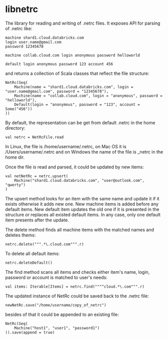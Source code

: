 # libnetrc
The library for reading and writing of .netrc files. It exposes API for parsing of .netrc like:

```
machine shard1.cloud.databricks.com
login user.name@gmail.com
password 12345678

machine collab.cloud.com login anonymous password helloworld

default login anonymous password 123 account 456
```

and returns a collection of Scala classes that reflect the file structure:

```
NetRc(Seq(
    Machine(name = "shard1.cloud.databricks.com", login = "user.name@gmail.com", password = "12345678"),
    Machine(name = "collab.cloud.com", login = "anonymous", password = "helloworld"),
    Default(login = "anonymous", password = "123", account = Some("456"))
))
```

By default, the representation can be get from default .netrc in the home directory:

```
val netrc = NetRcFile.read 
```

In Linux, the file is /home/username/.netrc, on Mac OS it is /Users/username/.netrc and on Windows the name of the file is _netrc in the home dir.

Once the file is read and parsed, it could be updated by new items:

```
val netNetRc = netrc.upsert(
    Machine("shard1.cloud.databricks.com", "user@outlook.com", "qwerty")
)
```

The upsert method looks for an item with the same name and update it if it exists otherwise it adds new one. New machine items is added before any default items. New default item updates the old one if it is presented in the structure or replaces all existed default items. In any case, only one default item presents after the update.

The delete method finds all machine items with the matched names and deletes thems:

```
netrc.delete(""".*\.cloud.com""".r)
```

To delete all default items:

```
netrc.deleteDefault()
```

The find method scans all items and checks either item's name, login, password or account is matched to user's needs:

```
val items: Iterable[Items] = netrc.find("""^cloud.*\.com""".r)
```

The updated instance of NetRc could be saved back to the .netrc file:

```
newNetRc.save("/home/username/copy_of_netrc")
```

besides of that it could be appended to an existing file:

```
NetRc(Seq(
    Machine("host1", "user1", "password1")
)).save(append = true)
```